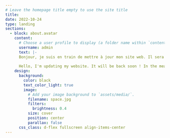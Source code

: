 ```yaml
---
# Leave the homepage title empty to use the site title
title:
date: 2022-10-24
type: landing
sections:
  - block: about.avatar
    content:
      # Choose a user profile to display (a folder name within `content/authors/`)
      username: admin
      text: |-
      Bonjour, je suis en train de mettre à jour mon site web. Il sera bientôt de retour ! En attendant, retrouvez-moi sur les réseaux sociaux et n'hésitez pas à me contacter.
      
      Hello, I'm updating my website. It will be back soon ! In the meantime, find me on social networks and don't hesitate to contact me.
    design:
      background:
        color: black
        text_color_light: true
        image:
          # Add your image background to `assets/media/`.
          filename: space.jpg
          filters:
            brightness: 0.4
          size: cover
          position: center
          parallax: false
      css_class: d-flex fullscreen align-items-center
---
```


